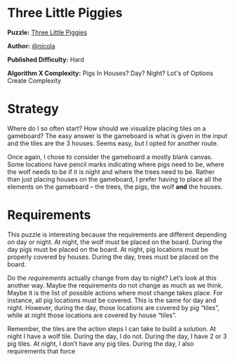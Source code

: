 # Three Little Piggies

__Puzzle:__ [Three Little Piggies](https://www.codingame.com/training/hard/three-little-piggies)

__Author:__ [@nicola](https://www.codingame.com/profile/21bf42f790de293c3aef398f18cd2627479878)

__Published Difficulty:__ Hard

__Algorithm X Complexity:__ Pigs In Houses? Day? Night? Lot's of Options Create Complexity

# Strategy

Where do I so often start? How should we visualize placing tiles on a gameboard? The easy answer is the gameboard is what is given in the input and the tiles are the 3 houses. Seems easy, but I opted for another route.

Once again, I chose to consider the gameboard a mostly blank canvas. Some locations have pencil marks indicating where pigs need to be, where the wolf needs to be if it is night and where the trees need to be. Rather than just placing houses on the gameboard, I prefer having to place all the elements on the gameboard – the trees, the pigs, the wolf __and__ the houses.

# Requirements

This puzzle is interesting because the requirements are different depending on day or night. At night, the wolf must be placed on the board. During the day pigs must be placed on the board. At night, pig locations must be properly covered by houses. During the day, trees must be placed on the board.

Do the _requirements_ actually change from day to night? Let’s look at this another way. Maybe the requirements do not change as much as we think. Maybe it is the list of possible actions where most change takes place. For instance, all pig locations must be covered. This is the same for day and night. However, during the day, those locations are covered by pig “tiles”, while at night those locations are covered by house “tiles”.

Remember, the tiles are the action steps I can take to build a solution. At night I have a wolf tile. During the day, I do not. During the day, I have 2 or 3 pig tiles. At night, I don’t have any pig tiles. During the day, I also requirements that force 
